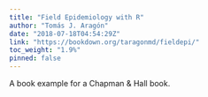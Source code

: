 ```yaml
---
title: "Field Epidemiology with R"
author: "Tomás J. Aragón"
date: "2018-07-18T04:54:29Z"
link: "https://bookdown.org/taragonmd/fieldepi/"
toc_weight: "1.9%"
pinned: false
---
```


A book example for a Chapman & Hall book.
